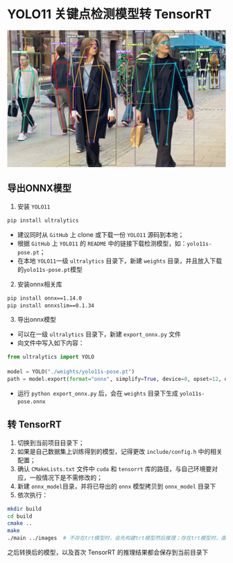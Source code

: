 # YOLO11 关键点检测模型转 TensorRT

![_10020](output/_10020.jpg)

## 导出ONNX模型

1. 安装 `YOLO11`

```bash
pip install ultralytics
```

- 建议同时从 `GitHub` 上 clone 或下载一份 `YOLO11` 源码到本地；
- 根据 `GitHub` 上 `YOLO11` 的 `README` 中的链接下载检测模型，如：`yolo11s-pose.pt`；
- 在本地 `YOLO11`一级 `ultralytics` 目录下，新建 `weights` 目录，并且放入下载的`yolo11s-pose.pt`模型

2. 安装onnx相关库

```bash
pip install onnx==1.14.0
pip install onnxslim==0.1.34
```

3. 导出onnx模型

- 可以在一级 `ultralytics` 目录下，新建 `export_onnx.py` 文件
- 向文件中写入如下内容：

```python
from ultralytics import YOLO

model = YOLO("./weights/yolo11s-pose.pt")
path = model.export(format="onnx", simplify=True, device=0, opset=12, dynamic=False, imgsz=640)
```

- 运行 `python export_onnx.py` 后，会在 `weights` 目录下生成 `yolo11s-pose.onnx`

## 转 TensorRT

1. 切换到当前项目目录下；
2. 如果是自己数据集上训练得到的模型，记得更改 `include/config.h` 中的相关配置；
3. 确认 `CMakeLists.txt` 文件中 `cuda` 和 `tensorrt` 库的路径，与自己环境要对应，一般情况下是不需修改的；
4. 新建 `onnx_model`目录，并将已导出的 `onnx` 模型拷贝到 `onnx_model` 目录下
5. 依次执行：

```bash
mkdir build
cd build
cmake ..
make
./main ../images  # 不存在trt模型时，会先构建trt模型然后推理；存在trt模型时，直接加载trt模型然后推理
```

之后转换后的模型，以及首次 TensorRT 的推理结果都会保存到当前目录下

